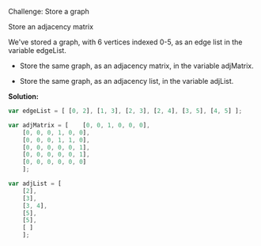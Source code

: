 Challenge: Store a graph

Store an adjacency matrix

We've stored a graph, with 6 vertices indexed 0-5, as an edge list in the variable edgeList.

* Store the same graph, as an adjacency matrix, in the variable adjMatrix.

* Store the same graph, as an adjacency list, in the variable adjList.


**Solution:**
```javascript
var edgeList = [ [0, 2], [1, 3], [2, 3], [2, 4], [3, 5], [4, 5] ];

var adjMatrix = [    [0, 0, 1, 0, 0, 0],
    [0, 0, 0, 1, 0, 0],
    [0, 0, 0, 1, 1, 0],
    [0, 0, 0, 0, 0, 1],
    [0, 0, 0, 0, 0, 1],
    [0, 0, 0, 0, 0, 0]
    ];

var adjList = [
    [2],
    [3],
    [3, 4],
    [5],
    [5],
    [ ]
    ];
```
